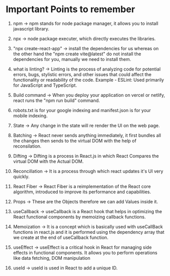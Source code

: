 # Important Points to remember

1. npm -> npm stands for node package manager, it allows you to install javascript library.

2. npx -> node package executer, which directly executes the libraries.

3. "npx create-react-app" -> install the dependencies for us whereas on the other hand the "npm create vite@latest" do not install the dependencies for you, manually we need to install them.

4. what is linting? -> Linting is the process of analyzing code for potential errors, bugs, stylistic errors, and other issues that could affect the functionality or readability of the code.
Example - ESLint: Used primarily for JavaScript and TypeScript.

5. Build command -> When you deploy your application on vercel or netlify, react runs the "npm run build" command.

6. robots.txt is for your google indexing and manifest.json is for your mobile indexing.

7. State -> Any change in the state will re render the UI on the web page.

8. Batching -> React never sends anything immediately, it first bundles all the changes then sends to the virtual DOM with the help of reconsilation. 

9. Difting -> Difting is a process in React.js in which React Compares the virtual DOM with the Actual DOM. 

10. Reconcillation -> It is a process through which react updates it's UI very quickly.

11. React Fiber -> React Fiber is a reimplementation of the React core algorithm, introduced to improve its performance and capabilities. 

12. Props -> These are the Objects therefore we can add Values inside it.

13. useCallback -> useCallback is a React hook that helps in optimizing the React functional components by memoizing callback functions.

14. Memoization -> It is a concept which is basically used with useCallBack functions in react.js and it is performed using the dependency array that we create at the end of useCallback function.

15. useEffect -> useEffect is a critical hook in React for managing side effects in functional components. It allows you to perform operations like data fetching, DOM manipulation

16. useId -> useId is used in React to add a unique ID. 